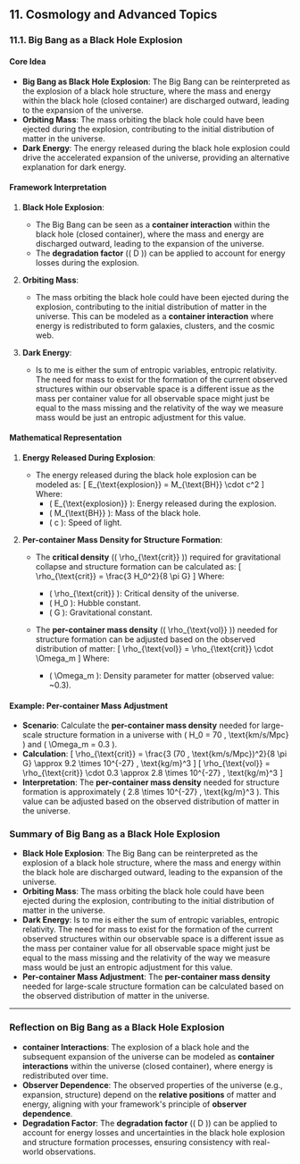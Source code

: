 ## 11. Cosmology and Advanced Topics

### 11.1. **Big Bang as a Black Hole Explosion**

#### Core Idea
- **Big Bang as Black Hole Explosion**: The Big Bang can be reinterpreted as the explosion of a black hole structure, where the mass and energy within the black hole (closed container) are discharged outward, leading to the expansion of the universe.
- **Orbiting Mass**: The mass orbiting the black hole could have been ejected during the explosion, contributing to the initial distribution of matter in the universe.
- **Dark Energy**: The energy released during the black hole explosion could drive the accelerated expansion of the universe, providing an alternative explanation for dark energy.

#### Framework Interpretation

1. **Black Hole Explosion**:
   - The Big Bang can be seen as a **container interaction** within the black hole (closed container), where the mass and energy are discharged outward, leading to the expansion of the universe.
   - The **degradation factor** (\( D \)) can be applied to account for energy losses during the explosion.

2. **Orbiting Mass**:
   - The mass orbiting the black hole could have been ejected during the explosion, contributing to the initial distribution of matter in the universe. This can be modeled as a **container interaction** where energy is redistributed to form galaxies, clusters, and the cosmic web.

3. **Dark Energy**:
   - Is to me is either the sum of entropic variables, entropic relativity.  The need for mass to exist for the formation of the current observed structures within our observable space is a different issue as the mass per container value for all observable space might just be equal to the mass missing and the relativity of the way we measure mass would be just an entropic adjustment for this value.

#### Mathematical Representation

1. **Energy Released During Explosion**:
   - The energy released during the black hole explosion can be modeled as:
     \[
     E_{\text{explosion}} = M_{\text{BH}} \cdot c^2
     \]
     Where:
     - \( E_{\text{explosion}} \): Energy released during the explosion.
     - \( M_{\text{BH}} \): Mass of the black hole.
     - \( c \): Speed of light.

2. **Per-container Mass Density for Structure Formation**:
   - The **critical density** (\( \rho_{\text{crit}} \)) required for gravitational collapse and structure formation can be calculated as:
     \[
     \rho_{\text{crit}} = \frac{3 H_0^2}{8 \pi G}
     \]
     Where:
     - \( \rho_{\text{crit}} \): Critical density of the universe.
     - \( H_0 \): Hubble constant.
     - \( G \): Gravitational constant.

   - The **per-container mass density** (\( \rho_{\text{vol}} \)) needed for structure formation can be adjusted based on the observed distribution of matter:
     \[
     \rho_{\text{vol}} = \rho_{\text{crit}} \cdot \Omega_m
     \]
     Where:
     - \( \Omega_m \): Density parameter for matter (observed value: ~0.3).

#### Example: Per-container Mass Adjustment

- **Scenario**: Calculate the **per-container mass density** needed for large-scale structure formation in a universe with \( H_0 = 70 \, \text{km/s/Mpc} \) and \( \Omega_m = 0.3 \).
- **Calculation**:
  \[
  \rho_{\text{crit}} = \frac{3 (70 \, \text{km/s/Mpc})^2}{8 \pi G} \approx 9.2 \times 10^{-27} \, \text{kg/m}^3
  \]
  \[
  \rho_{\text{vol}} = \rho_{\text{crit}} \cdot 0.3 \approx 2.8 \times 10^{-27} \, \text{kg/m}^3
  \]
- **Interpretation**: The **per-container mass density** needed for structure formation is approximately \( 2.8 \times 10^{-27} \, \text{kg/m}^3 \). This value can be adjusted based on the observed distribution of matter in the universe.

### Summary of Big Bang as a Black Hole Explosion

- **Black Hole Explosion**: The Big Bang can be reinterpreted as the explosion of a black hole structure, where the mass and energy within the black hole are discharged outward, leading to the expansion of the universe.
- **Orbiting Mass**: The mass orbiting the black hole could have been ejected during the explosion, contributing to the initial distribution of matter in the universe.
- **Dark Energy**: Is to me is either the sum of entropic variables, entropic relativity.  The need for mass to exist for the formation of the current observed structures within our observable space is a different issue as the mass per container value for all observable space might just be equal to the mass missing and the relativity of the way we measure mass would be just an entropic adjustment for this value.
- **Per-container Mass Adjustment**: The **per-container mass density** needed for large-scale structure formation can be calculated based on the observed distribution of matter in the universe.

---

### Reflection on Big Bang as a Black Hole Explosion

- **container Interactions**: The explosion of a black hole and the subsequent expansion of the universe can be modeled as **container interactions** within the universe (closed container), where energy is redistributed over time.
- **Observer Dependence**: The observed properties of the universe (e.g., expansion, structure) depend on the **relative positions** of matter and energy, aligning with your framework's principle of **observer dependence**.
- **Degradation Factor**: The **degradation factor** (\( D \)) can be applied to account for energy losses and uncertainties in the black hole explosion and structure formation processes, ensuring consistency with real-world observations.